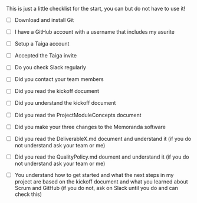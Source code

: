 This is just a little checklist for the start, you can but do not have to use it!

<MyName>
  
- [ ] Download and install Git
  
- [ ] I have a GitHub account with a username that includes my asurite

- [ ] Setup a Taiga account

- [ ] Accepted the Taiga invite

- [ ] Do you check Slack regularly

- [ ] Did you contact your team members

- [ ] Did you read the kickoff document

- [ ] Did you understand the kickoff document

- [ ] Did you read the ProjectModuleConcepts document

- [ ] Did you make your three changes to the Memoranda software

- [ ] Did you read the DeliverableX.md document and understand it (if you do not understand ask your team or me)

- [ ] Did you read the QualityPolicy.md doument and understand it (if you do not understand ask your team or me)

- [ ] You understand how to get started and what the next steps in my project are based on the kickoff document and what you learned about Scrum and GitHub (if you do not, ask on Slack until you do and can check this)
